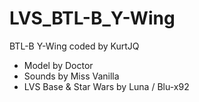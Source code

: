 # LVS_BTL-B_Y-Wing
BTL-B Y-Wing coded by KurtJQ
- Model by Doctor
- Sounds by Miss Vanilla
- LVS Base & Star Wars by Luna / Blu-x92